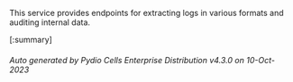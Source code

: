 






This service provides endpoints for extracting logs in various formats and auditing internal data.

[:summary]

###### Auto generated by Pydio Cells Enterprise Distribution v4.3.0 on 10-Oct-2023
